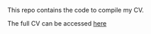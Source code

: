 This repo contains the code to compile my CV.

The full CV can be accessed [here](https://github.com/vegardlysne/CV/blob/master/cv.pdf)